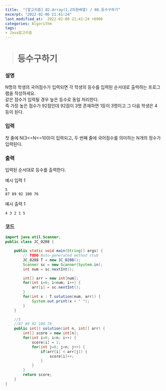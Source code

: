 ```yaml
---
title:  "[알고리즘] 02.Array(1,2차원배열) / 08.등수구하기"
excerpt: "2022-02-06 21:41:24"
last_modified_at:  2022-02-06 21:41:24 +0900
categories: Algorithm
tags:
- Java알고리즘
---
```


># 등수구하기  

### 설명  

N명의 학생의 국어점수가 입력되면 각 학생의 등수를 입력된 순서대로 출력하는 프로그램을 작성하세요.  
같은 점수가 입력될 경우 높은 등수로 동일 처리한다.  
즉 가장 높은 점수가 92점인데 92점이 3명 존재하면 1등이 3명이고 그 다음 학생은 4등이 된다.  


### 입력  

첫 줄에 N(3<=N<=100)이 입력되고, 두 번째 줄에 국어점수를 의미하는 N개의 정수가 입력된다.  


### 출력  

입력된 순서대로 등수를 출력한다.   


예시 입력 1   
```
5
87 89 92 100 76
```
예시 출력 1  
```
4 3 2 1 5
```


### 코드  

```java
import java.util.Scanner;
public class JC_0208 {

	public static void main(String[] args) {
		// TODO Auto-generated method stub
		JC_0208 T = new JC_0208();
		Scanner sc = new Scanner(System.in);
		int num = sc.nextInt();

		int[] arr = new int[num];
		for(int i=0; i<num; i++) {
			arr[i] = sc.nextInt();
		}
		for(int x : T.solution(num, arr)) {
			System.out.print(x + " ");
		}
	}

	//5
	//87 89 92 100 76
	public int[] solution(int n, int[] arr) {
		int[] score = new int[n];
		for(int i=0; i<n; i++) {
			score[i] = 1;
			for(int j=0; j<n; j++) {
				if(arr[i] < arr[j]) {
					score[i]++;
				}
			}
		}
		return score;
	}
}


```
